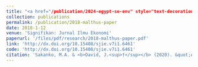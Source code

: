 ```yaml
---
title: "<a href="/publication/2024-egypt-se-env" style="text-decoration:none;">An econometric validation of Malthusian theory: evidence in Nigeria</a>"
collection: publications
permalink: /publication/2018-malthus-paper
date: 2018-1-12
venue: 'Signifikan: Jurnal Ilmu Ekonomi'
paperurl: '/files/pdf/research/2018-malthus-paper.pdf'
link: 'http://dx.doi.org/10.15408/sjie.v7i1.6461'
code: 'http://dx.doi.org/10.15408/sjie.v7i1.6461'
citation: 'Sakanko, M.A. & <b>David, J.<sup>†</sup></b> (2020). &quot;An econometric validation of Malthusian theory: evidence in Nigeria.&quot; <i>Signifikan: Jurnal Ilmu Ekonomi</i>, <i>7</i>(1), 77-90. doi:10.15408/sjie.v7i1.6461'
---
```

